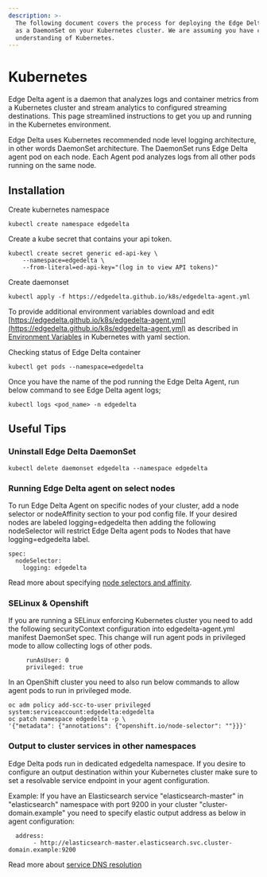 ```yaml
---
description: >-
  The following document covers the process for deploying the Edge Delta agent
  as a DaemonSet on your Kubernetes cluster. We are assuming you have conceptual
  understanding of Kubernetes.
---
```


# Kubernetes

Edge Delta agent is a daemon that analyzes logs and container metrics from a Kubernetes cluster and stream analytics to configured streaming destinations. This page streamlined instructions to get you up and running in the Kubernetes environment.

Edge Delta uses Kubernetes recommended node level logging architecture, in other words DaemonSet architecture. The DaemonSet runs Edge Delta agent pod on each node. Each Agent pod analyzes logs from all other pods running on the same node.

## Installation

Create kubernetes namespace

```text
kubectl create namespace edgedelta
```

Create a kube secret that contains your api token.

```text
kubectl create secret generic ed-api-key \
    --namespace=edgedelta \
    --from-literal=ed-api-key="(log in to view API tokens)"
```

Create daemonset

```text
kubectl apply -f https://edgedelta.github.io/k8s/edgedelta-agent.yml
```

To provide additional environment variables download and edit [https://edgedelta.github.io/k8s/edgedelta-agent.yml](https://edgedelta.github.io/k8s/edgedelta-agent.yml) as described in [Environment Variables](https://github.com/eddocs/doc/tree/84cffae72c67a865ae8b16be19c2b0bb23c6f7f3/installation/environment-variables/README.md) in Kubernetes with yaml section.

Checking status of Edge Delta container

```text
kubectl get pods --namespace=edgedelta
```

Once you have the name of the pod running the Edge Delta Agent, run below command to see Edge Delta agent logs;

```text
kubectl logs <pod_name> -n edgedelta
```

## Useful Tips

### Uninstall Edge Delta DaemonSet

```text
kubectl delete daemonset edgedelta --namespace edgedelta
```

### Running Edge Delta agent on select nodes

To run Edge Delta Agent on specific nodes of your cluster, add a node selector or nodeAffinity section to your pod config file. If your desired nodes are labeled logging=edgedelta then adding the following nodeSelector will restrict Edge Delta agent pods to Nodes that have logging=edgedelta label.

```text
spec:
  nodeSelector:
    logging: edgedelta
```

Read more about specifying [node selectors and affinity](https://kubernetes.io/docs/concepts/scheduling-eviction/assign-pod-node/).

### SELinux & Openshift

If you are running a SELinux enforcing Kubernetes cluster you need to add the following securityContext configuration into edgedelta-agent.yml manifest DaemonSet spec. This change will run agent pods in privileged mode to allow collecting logs of other pods.

```text
     runAsUser: 0
     privileged: true
```

In an OpenShift cluster you need to also run below commands to allow agent pods to run in privileged mode.

```text
oc adm policy add-scc-to-user privileged system:serviceaccount:edgedelta:edgedelta
oc patch namespace edgedelta -p \
'{"metadata": {"annotations": {"openshift.io/node-selector": ""}}}'
```

### Output to cluster services in other namespaces

Edge Delta pods run in dedicated edgedelta namespace. If you desire to configure an output destination within your Kubernetes cluster make sure to set a resolvable service endpoint in your agent configuration.

Example: If you have an Elasticsearch service "elasticsearch-master" in "elasticsearch" namespace with port 9200 in your cluster "cluster-domain.example" you need to specify elastic output address as below in agent configuration:

```text
  address:
       - http://elasticsearch-master.elasticsearch.svc.cluster-domain.example:9200
```

Read more about [service DNS resolution](https://kubernetes.io/docs/concepts/services-networking/dns-pod-service/#a-aaaa-records)